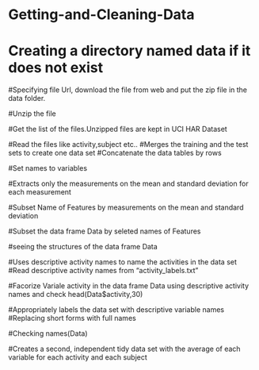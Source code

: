 # Getting-and-Cleaning-Data

# Creating a directory named data if it does not exist

#Specifying file Url, download the file from web and put the zip file in the data folder.

#Unzip the file

#Get the list of the files.Unzipped files are kept in UCI HAR Dataset

#Read the files like activity,subject etc..
#Merges the training and the test sets to create one data set
#Concatenate the data tables by rows

#Set names to variables

#Extracts only the measurements on the mean and standard deviation for each measurement

#Subset Name of Features by measurements on the mean and standard deviation


#Subset the data frame Data by seleted names of Features


#seeing the structures of the data frame Data


#Uses descriptive activity names to name the activities in the data set
#Read descriptive activity names from “activity_labels.txt”


#Facorize Variale activity in the data frame Data using descriptive activity names and check
head(Data$activity,30)

#Appropriately labels the data set with descriptive variable names
#Replacing short forms with full names

#Checking
names(Data)

#Creates a second, independent tidy data set with the average of each variable for each activity and each subject










